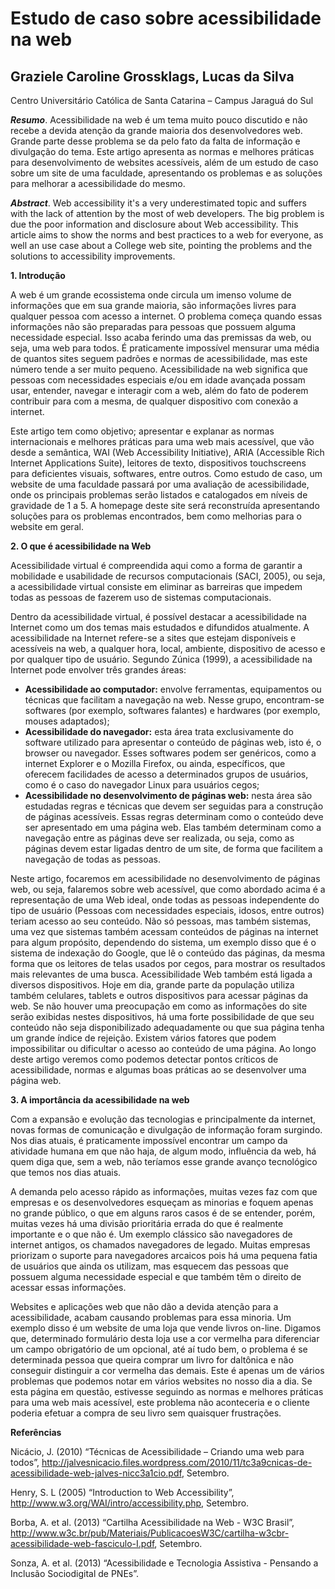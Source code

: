 # Estudo de caso sobre acessibilidade na web

## Graziele Caroline Grossklags, Lucas da Silva

Centro Universitário Católica de Santa Catarina – Campus Jaraguá do Sul

***Resumo***. Acessibilidade na web é um tema muito pouco discutido e não recebe a devida atenção da grande maioria dos desenvolvedores web. Grande parte desse problema se da pelo fato da falta de informação e divulgação do tema. Este artigo apresenta as normas e melhores práticas para desenvolvimento de websites acessíveis, além de um estudo de caso sobre um site de uma faculdade, apresentando os problemas e as soluções para melhorar a acessibilidade do mesmo.

***Abstract***. Web accessibility it's a very underestimated topic and suffers with the lack of attention by the most of web developers. The big problem is due the poor information and disclosure about Web accessibility. This article aims to show the norms and best practices to a web for everyone, as well an use case about a College web site, pointing the problems and the solutions to accessibility improvements.

**1. Introdução**

A web é um grande ecossistema onde circula um imenso volume de informações que em sua grande maioria, são informações livres para qualquer pessoa com acesso a internet. O problema começa quando essas informações não são preparadas para pessoas que possuem alguma necessidade especial. Isso acaba ferindo uma das premissas da web, ou seja, uma web para todos. É praticamente impossível mensurar uma média de quantos sites seguem padrões e normas de acessibilidade, mas este número tende a ser muito pequeno. Acessibilidade na web significa que pessoas com necessidades especiais e/ou em idade avançada possam usar, entender, navegar e interagir com a web, além do fato de poderem contribuir para com a mesma, de qualquer dispositivo com conexão a internet.

Este artigo tem como objetivo; apresentar e explanar as normas internacionais e melhores práticas para uma web mais acessível, que vão desde a semântica, WAI (Web Accessibility Initiative), ARIA (Accessible Rich Internet Applications Suite), leitores de texto, dispositivos touchscreens para deficientes visuais, softwares, entre outros.
Como estudo de caso, um website de uma faculdade passará por uma avaliação de acessibilidade, onde os principais problemas serão listados e catalogados em níveis de gravidade de 1 a 5. A homepage deste site será reconstruída apresentando soluções para os problemas encontrados, bem como melhorias para o website em geral.

**2. O que é acessibilidade na Web**

Acessibilidade virtual é compreendida aqui como a forma de garantir a mobilidade e usabilidade de recursos computacionais (SACI, 2005), ou seja, a acessibilidade virtual consiste em eliminar as barreiras que impedem todas as pessoas de fazerem uso de sistemas computacionais.

Dentro da acessibilidade virtual, é possível destacar a acessibilidade na Internet como um dos temas mais estudados e difundidos atualmente. A acessibilidade na Internet refere-se a sites que estejam disponíveis e acessíveis na web, a qualquer hora, local, ambiente, dispositivo de acesso e por qualquer tipo de usuário. Segundo Zúnica (1999), a acessibilidade na Internet pode envolver três grandes áreas:

* **Acessibilidade ao computador:** envolve ferramentas, equipamentos ou técnicas que facilitam a navegação na web. Nesse grupo, encontram-se softwares (por exemplo, softwares falantes) e hardwares (por exemplo, mouses adaptados);
* **Acessibilidade do navegador:** esta área trata exclusivamente do software utilizado para apresentar o conteúdo de páginas web, isto é, o browser ou navegador. Esses softwares podem ser genéricos, como a internet Explorer e o Mozilla Firefox, ou ainda, específicos, que oferecem facilidades de acesso a determinados grupos de usuários, como é o caso do navegador Linux para usuários cegos; 
* **Acessibilidade no desenvolvimento de páginas web:** nesta área são estudadas regras e técnicas que devem ser seguidas para a construção de páginas acessíveis. Essas regras determinam como o conteúdo deve ser apresentado em uma página web. Elas também determinam como a navegação entre as páginas deve ser realizada, ou seja, como as páginas devem estar ligadas dentro de um site, de forma que facilitem a navegação de todas as pessoas.

Neste artigo, focaremos em acessibilidade no desenvolvimento de páginas web, ou seja, falaremos sobre web acessível, que como abordado acima é a representação de uma Web ideal, onde todas as pessoas independente do tipo de usuário (Pessoas com necessidades especiais, idosos, entre outros) teriam acesso ao seu conteúdo. Não só pessoas, mas também sistemas, uma vez que sistemas também acessam conteúdos de páginas na internet para algum propósito, dependendo do sistema, um exemplo disso que é o sistema de indexação do Google, que lê o conteúdo das páginas, da mesma forma que os leitores de telas usados por cegos, para mostrar os resultados mais relevantes de uma busca.
Acessibilidade Web também está ligada a diversos dispositivos. Hoje em dia, grande parte da população utiliza também celulares, tablets e outros dispositivos para acessar páginas da web. Se não houver uma preocupação em como as informações do site serão exibidas nestes dispositivos, há uma forte possibilidade de que seu conteúdo não seja disponibilizado adequadamente ou que sua página tenha um grande índice de rejeição. 
Existem vários fatores que podem impossibilitar ou dificultar o acesso ao conteúdo de uma página. Ao longo deste artigo veremos como podemos detectar pontos críticos de acessibilidade, normas e algumas boas práticas ao se desenvolver uma página web.

**3. A importância da acessibilidade na web**

Com a expansão e evolução das tecnologias e principalmente da internet, novas formas de comunicação e divulgação de informação foram surgindo. Nos dias atuais, é praticamente impossível encontrar um campo da atividade humana em que não haja, de algum modo, influência da web, há quem diga que, sem a web, não teríamos esse grande avanço tecnológico que temos nos dias atuais.

A demanda pelo acesso rápido as informações, muitas vezes faz com que empresas e os desenvolvedores esqueçam as minorias e foquem apenas no grande público, o que em alguns raros casos é de se entender, porém, muitas vezes há uma divisão prioritária errada do que é realmente importante e o que não é. Um exemplo clássico são navegadores de internet antigos, os chamados navegadores de legado. Muitas empresas priorizam o suporte para navegadores arcaicos pois há uma pequena fatia de usuários que ainda os utilizam, mas esquecem das pessoas que possuem alguma necessidade especial e que também têm o direito de acessar essas informações.

Websites e aplicações web que não dão a devida atenção para a acessibilidade, acabam causando problemas para essa minoria. Um exemplo disso é um website de uma loja que vende livros on-line. Digamos que, determinado formulário desta loja use a cor vermelha para diferenciar um campo obrigatório de um opcional, até aí tudo bem, o problema é se determinada pessoa que queira comprar um livro for daltônica e não conseguir distinguir a cor vermelha das demais. Este é apenas um de vários problemas que podemos notar em vários websites no nosso dia a dia. Se esta página em questão, estivesse seguindo as normas e melhores práticas para uma web mais acessível, este problema não aconteceria e o cliente poderia efetuar a compra de seu livro sem quaisquer frustrações.

**Referências**

Nicácio, J. (2010) “Técnicas de Acessibilidade – Criando uma web para todos”, http://jalvesnicacio.files.wordpress.com/2010/11/tc3a9cnicas-de-acessibilidade-web-jalves-nicc3a1cio.pdf, Setembro.

Henry, S. L (2005) “Introduction to Web Accessibility”, http://www.w3.org/WAI/intro/accessibility.php, Setembro.

Borba, A. et al. (2013) “Cartilha Acessibilidade na Web - W3C Brasil”,
http://www.w3c.br/pub/Materiais/PublicacoesW3C/cartilha-w3cbr-acessibilidade-web-fasciculo-I.pdf, Setembro.

Sonza, A. et al. (2013) “Acessibilidade e Tecnologia Assistiva - Pensando a Inclusão Sociodigital de PNEs”.
